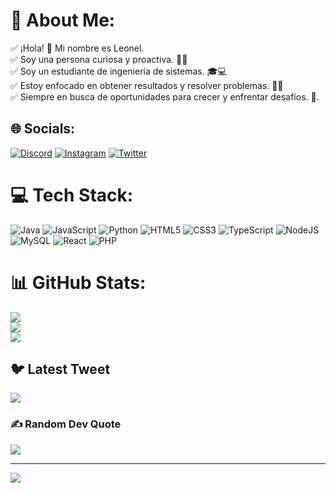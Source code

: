 # 💫 About Me:
✅ ¡Hola! 👋 Mi nombre es Leonel.<br>✅ Soy una persona curiosa y proactiva. 🧐💪<br>✅ Soy un estudiante de ingeniería de sistemas. 🎓💻<br>✅ Estoy enfocado en obtener resultados y resolver problemas. 🎯🔧<br>✅ Siempre en busca de oportunidades para crecer y enfrentar desafíos. 🌱.


## 🌐 Socials:
[![Discord](https://img.shields.io/badge/Discord-%237289DA.svg?logo=discord&logoColor=white)](https://discord.gg/https://discord.gg/GzA7NTTbSV) [![Instagram](https://img.shields.io/badge/Instagram-%23E4405F.svg?logo=Instagram&logoColor=white)](https://instagram.com/_leonelr_/) [![Twitter](https://img.shields.io/badge/Twitter-%231DA1F2.svg?logo=Twitter&logoColor=white)](https://twitter.com/leonelromero_1) 

# 💻 Tech Stack:
![Java](https://img.shields.io/badge/java-%23ED8B00.svg?style=for-the-badge&logo=java&logoColor=white) ![JavaScript](https://img.shields.io/badge/javascript-%23323330.svg?style=for-the-badge&logo=javascript&logoColor=%23F7DF1E) ![Python](https://img.shields.io/badge/python-3670A0?style=for-the-badge&logo=python&logoColor=ffdd54) ![HTML5](https://img.shields.io/badge/html5-%23E34F26.svg?style=for-the-badge&logo=html5&logoColor=white) ![CSS3](https://img.shields.io/badge/css3-%231572B6.svg?style=for-the-badge&logo=css3&logoColor=white) ![TypeScript](https://img.shields.io/badge/typescript-%23007ACC.svg?style=for-the-badge&logo=typescript&logoColor=white) ![NodeJS](https://img.shields.io/badge/node.js-6DA55F?style=for-the-badge&logo=node.js&logoColor=white) ![MySQL](https://img.shields.io/badge/mysql-%2300f.svg?style=for-the-badge&logo=mysql&logoColor=white) ![React](https://img.shields.io/badge/react-%2320232a.svg?style=for-the-badge&logo=react&logoColor=%2361DAFB) ![PHP](https://img.shields.io/badge/php-%23777BB4.svg?style=for-the-badge&logo=php&logoColor=white)
# 📊 GitHub Stats:
![](https://github-readme-stats.vercel.app/api?username=DLEONEL&theme=merko&hide_border=false&include_all_commits=false&count_private=false)<br/>
![](https://github-readme-streak-stats.herokuapp.com/?user=DLEONEL&theme=merko&hide_border=false)<br/>
![](https://github-readme-stats.vercel.app/api/top-langs/?username=DLEONEL&theme=merko&hide_border=false&include_all_commits=false&count_private=false&layout=compact)

## 🐦 Latest Tweet
[![](https://gtce.itsvg.in/api?username=https://twitter.com/leonelromero_1)](https://github.com/VishwaGauravIn/github-twitter-card-embed)

### ✍️ Random Dev Quote
![](https://quotes-github-readme.vercel.app/api?type=horizontal&theme=radical)

---
[![](https://visitcount.itsvg.in/api?id=DLEONEL&icon=0&color=0)](https://visitcount.itsvg.in)

<!-- Proudly created with GPRM ( https://gprm.itsvg.in ) -->
